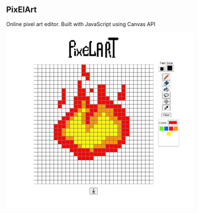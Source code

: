 ## PixElArt

Online pixel art editor. Built with JavaScript using Canvas API

![alt screenshot](captures/pixElArt-screenshot.png "pixElArt screenshot")